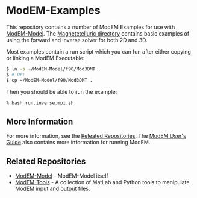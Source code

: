 # ModEM-Examples

This repository contains a number of ModEM Examples for use with
[ModEM-Model][ModEM-Model]. The [Magnetetelluric directory][magnet_dir] 
contains basic examples of using the forward and inverse solver for both
2D and 3D.

Most examples contain a run script which you can fun after either copying
or linking a ModEM Executable:

```bash
$ ln -s ~/ModEM-Model/f90/Mod3DMT .
$ # Or:
$ cp ~/ModEM-Model/f90/Mod3DMT .
```

Then you should be able to run the example:

```bash
% bash run.inverse.mpi.sh
```

[magnet_dir]: /Magnetotelluric/

## More Information

For more information, see the [Releated Repositories](#related-repositories).
The [ModEM User's Guide][ModEM-Users-Guide] also contains more information for
running ModEM.

[ModEM-Users-Guide]: https://github.com/MiCurry/ModEM-Model/blob/main/doc/userguide/ModEM_UserGuide.pdf

## Related Repositories

* [ModEM-Model][ModEM-Model] - ModEM-Model itself
* [ModEM-Tools][ModEM-Tools] - A collection of MatLab and Python tools
to manipulate ModEM input and output files.

[ModEM-Model]: https://github.com/MiCurry/ModEM-Model
[ModEM-Tools]: https://github.com/MiCurry/ModEM-Tools
